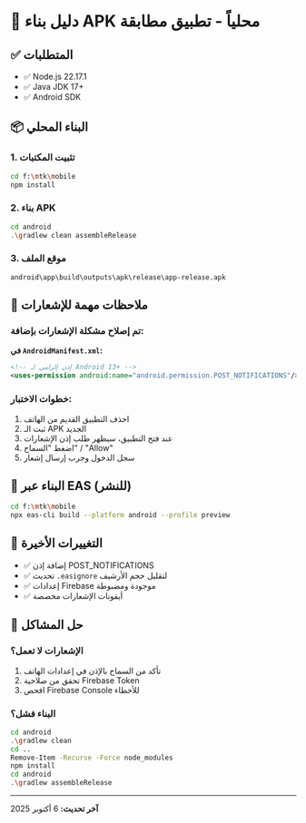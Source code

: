 # 🚀 دليل بناء APK محلياً - تطبيق مطابقة

## ✅ المتطلبات
- ✅ Node.js 22.17.1
- ✅ Java JDK 17+
- ✅ Android SDK

## 📦 البناء المحلي

### 1. تثبيت المكتبات
```bash
cd f:\mtk\mobile
npm install
```

### 2. بناء APK
```bash
cd android
.\gradlew clean assembleRelease
```

### 3. موقع الملف
```
android\app\build\outputs\apk\release\app-release.apk
```

## 🔔 ملاحظات مهمة للإشعارات

### تم إصلاح مشكلة الإشعارات بإضافة:

**في `AndroidManifest.xml`:**
```xml
<!-- إذن إلزامي لـ Android 13+ -->
<uses-permission android:name="android.permission.POST_NOTIFICATIONS"/>
```

### خطوات الاختبار:
1. احذف التطبيق القديم من الهاتف
2. ثبت الـ APK الجديد
3. عند فتح التطبيق، سيظهر طلب إذن الإشعارات
4. اضغط "السماح" / "Allow"
5. سجل الدخول وجرب إرسال إشعار

## 🔄 البناء عبر EAS (للنشر)

```bash
cd f:\mtk\mobile
npx eas-cli build --platform android --profile preview
```

## 📝 التغييرات الأخيرة
- ✅ إضافة إذن POST_NOTIFICATIONS
- ✅ تحديث `.easignore` لتقليل حجم الأرشيف
- ✅ إعدادات Firebase موجودة ومضبوطة
- ✅ أيقونات الإشعارات مخصصة

## 🐛 حل المشاكل

### الإشعارات لا تعمل؟
1. تأكد من السماح بالإذن في إعدادات الهاتف
2. تحقق من صلاحية Firebase Token
3. افحص Firebase Console للأخطاء

### البناء فشل؟
```bash
cd android
.\gradlew clean
cd ..
Remove-Item -Recurse -Force node_modules
npm install
cd android
.\gradlew assembleRelease
```

---
**آخر تحديث:** 6 أكتوبر 2025
